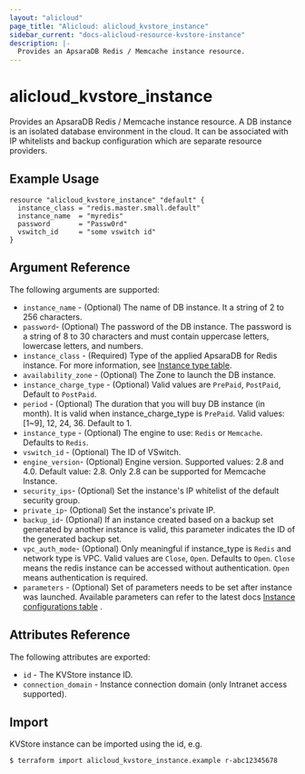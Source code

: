 ```yaml
---
layout: "alicloud"
page_title: "Alicloud: alicloud_kvstore_instance"
sidebar_current: "docs-alicloud-resource-kvstore-instance"
description: |-
  Provides an ApsaraDB Redis / Memcache instance resource.
---
```


# alicloud\_kvstore\_instance

Provides an ApsaraDB Redis / Memcache instance resource. A DB instance is an isolated database environment in the cloud. It can be associated with IP whitelists and backup configuration which are separate resource providers.

## Example Usage

```
resource "alicloud_kvstore_instance" "default" {
  instance_class = "redis.master.small.default"
  instance_name  = "myredis"
  password       = "Passw0rd"
  vswitch_id     = "some vswitch id"
}
```

## Argument Reference

The following arguments are supported:

* `instance_name` - (Optional) The name of DB instance. It a string of 2 to 256 characters.
* `password`- (Optional) The password of the DB instance. The password is a string of 8 to 30 characters and must contain uppercase letters, lowercase letters, and numbers.
* `instance_class` - (Required) Type of the applied ApsaraDB for Redis instance.
For more information, see [Instance type table](https://www.alibabacloud.com/help/doc-detail/61135.htm).
* `availability_zone` - (Optional) The Zone to launch the DB instance.
* `instance_charge_type` - (Optional) Valid values are `PrePaid`, `PostPaid`, Default to `PostPaid`.
* `period` - (Optional) The duration that you will buy DB instance (in month). It is valid when instance_charge_type is `PrePaid`. Valid values: [1~9], 12, 24, 36. Default to 1.
* `instance_type` - (Optional) The engine to use: `Redis` or `Memcache`. Defaults to `Redis`.
* `vswitch_id` - (Optional) The ID of VSwitch.
* `engine_version`- (Optional) Engine version. Supported values: 2.8 and 4.0. Default value: 2.8. Only 2.8 can be supported for Memcache Instance.
* `security_ips`- (Optional) Set the instance's IP whitelist of the default security group.
* `private_ip`- (Optional) Set the instance's private IP.
* `backup_id`- (Optional) If an instance created based on a backup set generated by another instance is valid, this parameter indicates the ID of the generated backup set.
* `vpc_auth_mode`- (Optional) Only meaningful if instance_type is `Redis` and network type is VPC. Valid values are `Close`, `Open`. Defaults to `Open`.  `Close` means the redis instance can be accessed without authentication. `Open` means authentication is required.
* `parameters` - (Optional) Set of parameters needs to be set after instance was launched. Available parameters can refer to the latest docs [Instance configurations table](https://www.alibabacloud.com/help/doc-detail/61209.htm) .

## Attributes Reference

The following attributes are exported:

* `id` - The KVStore instance ID.
* `connection_domain` - Instance connection domain (only Intranet access supported).

## Import

KVStore instance can be imported using the id, e.g.

```
$ terraform import alicloud_kvstore_instance.example r-abc12345678
```